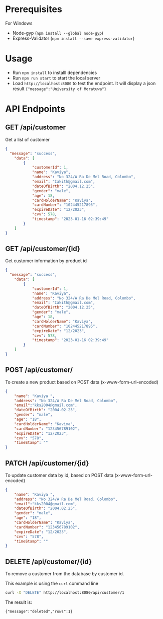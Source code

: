 

# Prerequisites

For Windows

* Node-gyp (`npm install --global node-gyp`)
* Express-Validator (`npm install --save express-validator`)

# Usage

* Run `npm install` to installl dependencies
* Run `npm run start` to start the local server
* Load `http://localhost:8080` to test the endpoint. It will display a json result `{"message":"University of Moratuwa"}`

# API Endpoints

## GET /api/customer

Get a list of customer

```json
{ 
  "message": "success",
    "data": [
        {
            "customerId": 1,
            "name": "Kaviya",
            "address": "No 324/A Ra De Mel Road, Colombo",
            "email": "Iakith@gmail.com",
            "dateOfBirth": "2004.12.25",
            "gender": "male",
            "age": 18,
            "cardHolderName": "Kaviya",
            "cardNumber": "102445217895",
            "expireDate": "12/2023",
            "cvv": 578,
            "timestamp": "2023-01-16 02:39:49"
        }
    ]
}

```

## GET /api/customer/{id}

Get customer information by product id

```json
{ 
  "message": "success",
    "data": [
        {
            "customerId": 1,
            "name": "Kaviya",
            "address": "No 324/A Ra De Mel Road, Colombo",
            "email": "Iakith@gmail.com",
            "dateOfBirth": "2004.12.25",
            "gender": "male",
            "age": 18,
            "cardHolderName": "Kaviya",
            "cardNumber": "102445217895",
            "expireDate": "12/2023",
            "cvv": 578,
            "timestamp": "2023-01-16 02:39:49"
        }
    ]
}
```

## POST /api/customer/

To create a new product based on POST data (x-www-form-url-encoded)
```json
{
    "name": "Kaviya ",
    "address": "No 324/A Ra De Mel Road, Colombo",
    "email":"kks2004@gmail.com",
    "dateOfBirth": "2004.02.25",
    "gender": "male",
    "age": "18",
    "cardHolderName": "Kaviya",
    "cardNumber": "123456789102",
    "expireDate": "12/2023",
    "cvv": "578",
    "timeStamp": ""
}
````


## PATCH /api/customer/{id}

To update customer data by id, based on POST data (x-www-form-url-encoded)



```json
{
    "name": "Kaviya ",
    "address": "No 324/A Ra De Mel Road, Colombo",
    "email":"kks2004@gmail.com",
    "dateOfBirth": "2004.02.25",
    "gender": "male",
    "age": "18",
    "cardHolderName": "Kaviya",
    "cardNumber": "123456789102",
    "expireDate": "12/2023",
    "cvv": "578",
    "timeStamp": ""
}
```

## DELETE /api/customer/{id}

To remove a customer from the database by customer id. 

This example is using the `curl` command line


```bash
curl -X "DELETE" http://localhost:8080/api/customer/1
```

The result is:

`{"message":"deleted","rows":1}`











